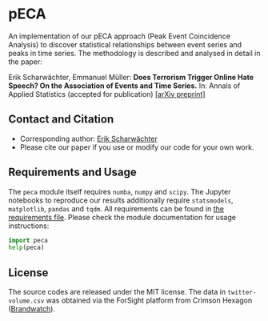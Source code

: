 # pECA
An implementation of our pECA approach (Peak Event Coincidence Analysis) to discover statistical relationships between event series and peaks in time series. The methodology is described and analysed in detail in the paper:

Erik Scharwächter, Emmanuel Müller: **Does Terrorism Trigger Online Hate Speech? On the Association of Events and Time Series.**
In: Annals of Applied Statistics (accepted for publication) [[arXiv preprint]](https://arxiv.org/abs/2004.14733)

## Contact and Citation

* Corresponding author: [Erik Scharwächter](mailto:scharwaechter@bit-uni-bonn.de)
* Please cite our paper if you use or modify our code for your own work.  

## Requirements and Usage

The `peca` module itself requires `numba`, `numpy` and `scipy`. The Jupyter notebooks to reproduce our results additionally require `statsmodels`, `matplotlib`, `pandas` and `tqdm`. All requirements can be found in [the requirements file](./requirements.txt). Please check the module documentation for usage instructions:

```python
import peca
help(peca)
```

## License

The source codes are released under the MIT license. The data in `twitter-volume.csv` was obtained via the ForSight platform from Crimson Hexagon ([Brandwatch](https://www.brandwatch.com/)).

